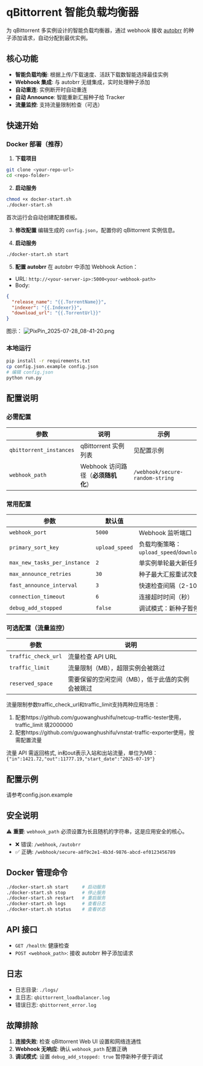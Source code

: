 # qBittorrent 智能负载均衡器

为 qBittorrent 多实例设计的智能负载均衡器，通过 webhook 接收 [autobrr](https://github.com/autobrr/autobrr) 的种子添加请求，自动分配到最优实例。

## 核心功能

- **智能负载均衡**: 根据上传/下载速度、活跃下载数智能选择最佳实例
- **Webhook 集成**: 与 autobrr 无缝集成，实时处理种子添加
- **自动重连**: 实例断开时自动重连
- **自动 Announce**: 智能重新汇报种子给 Tracker
- **流量监控**: 支持流量限制检查（可选）

## 快速开始

### Docker 部署（推荐）

1. **下载项目**
```bash
git clone <your-repo-url>
cd <repo-folder>
```

2. **启动服务**
```bash
chmod +x docker-start.sh
./docker-start.sh
```
首次运行会自动创建配置模板。

3. **修改配置**
编辑生成的 `config.json`，配置你的 qBittorrent 实例信息。

4. **启动服务**
```bash
./docker-start.sh start
```

5. **配置 autobrr**
在 autobrr 中添加 Webhook Action：
- URL: `http://<your-server-ip>:5000<your-webhook-path>`
- Body:
```json
{
  "release_name": "{{.TorrentName}}",
  "indexer": "{{.Indexer}}",
  "download_url": "{{.TorrentUrl}}"
}
```
图示：
![PixPin_2025-07-28_08-41-20.png](https://image.dooo.ng/c/2025/07/28/6886c78fc7448.webp)

### 本地运行

```bash
pip install -r requirements.txt
cp config.json.example config.json
# 编辑 config.json
python run.py
```

## 配置说明

### 必需配置

| 参数 | 说明 | 示例 |
|------|------|------|
| `qbittorrent_instances` | qBittorrent 实例列表 | 见配置示例 |
| `webhook_path` | Webhook 访问路径（**必须随机化**） | `/webhook/secure-random-string` |

### 常用配置

| 参数 | 默认值 | 说明 |
|------|--------|------|
| `webhook_port` | `5000` | Webhook 监听端口 |
| `primary_sort_key` | `upload_speed` | 负载均衡策略：`upload_speed`/`download_speed`/`active_downloads` |
| `max_new_tasks_per_instance` | `2` | 单实例单轮最大新任务数 |
| `max_announce_retries` | `30` | 种子最大汇报重试次数 |
| `fast_announce_interval` | `3` | 快速检查间隔（2-10秒），正常检查为2倍该值 |
| `connection_timeout` | `6` | 连接超时时间（秒）|
| `debug_add_stopped` | `false` | 调试模式：新种子暂停添加 |

### 可选配置（流量监控）

| 参数 | 说明 |
|------|------|
| `traffic_check_url` | 流量检查 API URL |
| `traffic_limit` | 流量限制（MB），超限实例会被跳过 |
| `reserved_space` | 需要保留的空闲空间（MB），低于此值的实例会被跳过 |

流量限制参数traffic_check_url和traffic_limit支持两种应用场景：
1. 配套https://github.com/guowanghushifu/netcup-traffic-tester使用，traffic_limit 填2000000
2. 配套https://github.com/guowanghushifu/vnstat-traffic-exporter使用，按需配置流量

流量 API 需返回格式, in和out表示入站和出站流量，单位为MB：`{"in":1421.72,"out":11777.19,"start_date":"2025-07-19"}`

## 配置示例
请参考config.json.example

## 安全说明

⚠️ **重要**: `webhook_path` 必须设置为长且随机的字符串，这是应用安全的核心。

- ❌ 错误: `/webhook`, `/autobrr`
- ✅ 正确: `/webhook/secure-a8f9c2e1-4b3d-9876-abcd-ef0123456789`

## Docker 管理命令

```bash
./docker-start.sh start     # 启动服务
./docker-start.sh stop      # 停止服务
./docker-start.sh restart   # 重启服务
./docker-start.sh logs      # 查看日志
./docker-start.sh status    # 查看状态
```

## API 接口

- `GET /health`: 健康检查
- `POST <webhook_path>`: 接收 autobrr 种子添加请求

## 日志

- 日志目录: `./logs/`
- 主日志: `qbittorrent_loadbalancer.log`
- 错误日志: `qbittorrent_error.log`

## 故障排除

1. **连接失败**: 检查 qBittorrent Web UI 设置和网络连通性
2. **Webhook 无响应**: 确认 `webhook_path` 配置正确
3. **调试模式**: 设置 `debug_add_stopped: true` 暂停新种子便于调试 